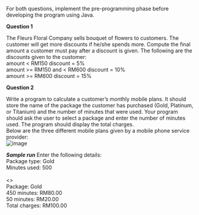 For both questions, implement the pre-programming phase before developing the program using Java.

**Question 1**

The Fleurs Floral Company sells bouquet of flowers to customers. The customer will get more discounts if he/she spends more. Compute the final amount a customer must pay after a discount is given. The following are the discounts given to the customer:<br/>
amount < RM150 discount = 5%<br/>
amount >= RM150 and < RM600 discount = 10%<br/>
amount >= RM600 discount = 15%<br/>

**Question 2**

Write a program to calculate a customer’s monthly mobile plans. It should store the name of the package the customer has purchased (Gold, Platinum, or Titanium) and the number of minutes that were used. Your program should ask the user to select a package and enter the number of minutes used. The program should display the total charges.<br/>
Below are the three different mobile plans given by a mobile phone service provider:<br/>
![image](https://github.com/irfanghapar/Java-Programming/assets/87377657/5e06d5aa-526b-40f7-a1ca-a1136847d2b9)<br/>

_**Sample run**_
Enter the following details:<br/>
Package type: Gold<br/>
Minutes used: 500<br/><br/>
<<Bill description>><br/>
Package: Gold<br/>
450 minutes: RM80.00<br/>
50 minutes: RM20.00<br/>
Total charges: RM100.00<br/>
